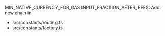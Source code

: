 MIN_NATIVE_CURRENCY_FOR_GAS
INPUT_FRACTION_AFTER_FEES: 
Add new chain in 
- src/constants/routing.ts
- src/constants/factory.ts
